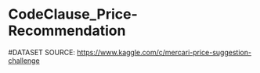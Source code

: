 # CodeClause_Price-Recommendation
#DATASET SOURCE: https://www.kaggle.com/c/mercari-price-suggestion-challenge
